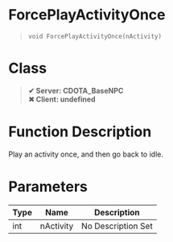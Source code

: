 # ForcePlayActivityOnce
> `void ForcePlayActivityOnce(nActivity)`
# Class
> __✔ Server: CDOTA_BaseNPC__  
> __✖ Client: undefined__  
# Function Description
Play an activity once, and then go back to idle.
# Parameters
Type|Name|Description
--|--|--
int|nActivity|No Description Set
